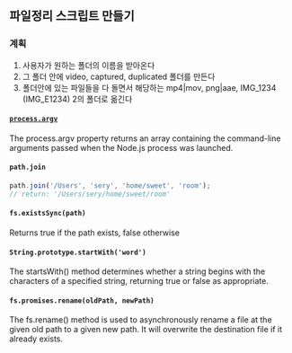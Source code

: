 ## 파일정리 스크립트 만들기

### 계획

1.  사용자가 원하는 폴더의 이름을 받아온다
2.  그 폴더 안에 video, captured, duplicated 폴더를 만든다
3.  폴더안에 있는 파일들을 다 돌면서 해당하는 mp4|mov, png|aae, IMG_1234 (IMG_E1234) 2의 폴더로 옮긴다

#### [`process.argv`](https://nodejs.org/docs/latest/api/process.html#process_process_argv)

The process.argv property returns an array containing the command-line arguments passed when the Node.js process was launched.

#### `path.join`

```js
path.join('/Users', 'sery', 'home/sweet', 'room');
// return: '/Users/sery/home/sweet/room'
```

#### `fs.existsSync(path)`

Returns true if the path exists, false otherwise

#### `String.prototype.startWith('word')`

The startsWith() method determines whether a string begins with the characters of a specified string, returning true or false as appropriate.

#### `fs.promises.rename(oldPath, newPath)`

The fs.rename() method is used to asynchronously rename a file at the given old path to a given new path. It will overwrite the destination file if it already exists.
